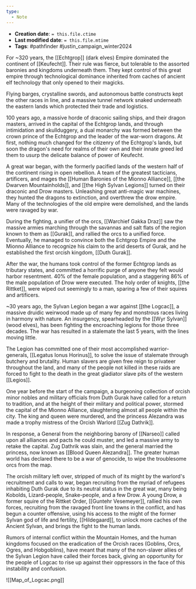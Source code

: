 ```yaml
---
type:
  - Note
---
```


* **Creation date**: `= this.file.ctime`
* **Last modified date**: `= this.file.mtime`
* **Tags**: #pathfinder #justin_campaign_winter2024

For ~320 years, the [[Echtgrop]] (dark elves) Empire dominated the continent of [[Keufecht]].
Their rule was fierce, but tolerable to the assorted baronies and kingdoms underneath them. They kept control of this great empire through technological dominance inherited from caches of ancient elf technology that only opened to their magicks.

Flying barges, crystalline swords, and autonomous battle constructs kept the other races in line, and a massive tunnel network snaked underneath the eastern lands which protected their trade and logistics.

100 years ago, a massive horde of draconic sailing ships, and their dragon masters, arrived in the capital of the Echtgrop lands, and through intimidation and skullduggery, a dual monarchy was formed between the crown prince of the Echtgrop and the leader of the war-worn dragons. At first, nothing much changed for the citizenry of the Echtgrop's lands, but soon the dragon's need for realms of their own and their innate greed led them to usurp the delicate balance of power of Keufecht. 

A great war began, with the formerly pacified lands of the western half of the continent rising in open rebellion. A team of the greatest tacticians, artificers, and mages the [[Human Baronies of the Mionno Alliance]], [[the Dwarven Mountainholds]], and [[the High Sylvan Legions]] turned on their draconic and Drow masters. Unleashing great anti-magic war machines, they hunted the dragons to extinction, and overthrew the drow empire. Many of the technologies of the old empire were demolished, and the lands were ravaged by war.

During the fighting, a unifier of the orcs, [[Warchief Gakka Draz]] saw the massive armies marching through the savannas and salt flats of the region known to them as [[Gurak]], and rallied the orcs to a unified force. Eventually, he managed to convince both the Echtgrop Empire and the Mionno Alliance to recognize his claim to the arid deserts of Gurak, and he established the first orcish kingdom, [[Duth Gurak]].

After the war, the humans took control of the former Echtgrop lands as tributary states, and committed a horrific purge of anyone they felt would harbor resentment. 40% of the female population, and a staggering 86% of the male population of Drow were executed. The holy order of knights, [[the Rittket]], were wiped out seemingly to a man, sparing a few of their squires and artificers.

~30 years ago, the Sylvan Legion began a war against [[the Logcac]], a massive druidic weirwood made up of many fey and monstrous races living in harmony with nature. An insurgency, spearheaded by the [[Wyr Sylvan]] (wood elves), has been fighting the encroaching legions for those three decades. The war has resulted in a stalemate the last 5 years, with the lines moving little. 

The Legion has committed one of their most accomplished warrior-generals, [[Legatus Ionus Horinus]], to solve the issue of stalemate through butchery and brutality. Human slavers are given free reign to privateer throughout the land, and many of the people not killed in these raids are forced to fight to the death in the great gladiator slave pits of the western [[Legios]].

One year before the start of the campaign, a burgeoning collection of orcish minor nobles and military officials from Duth Gurak have called for a return to tradition, and at the height of their military and political power, stormed the capital of the Mionno Alliance, slaughtering almost all people within the city. The king and queen were murdered, and the princess Alezandra was made a trophy mistress of the Orcish Warlord [[Zug Dathrik]].

In response, a General from the neighboring barony of [[Narseo]] called upon all alliances and pacts he could muster, and led a massive army to retake the capital. Zug Dathrik was slain, and the general married the princess, now known as [[Blood Queen Alezandra]]. The greater human world has declared there to be a war of genocide, to wipe the troublesome orcs from the map.

The orcish military left over, stripped of much of its might by the warlord's recruitment and calls to war, began recruiting from the myriad of refugees inhabiting Duth Gurak due to its neutral status in the great war, many being Kobolds, Lizard-people, Snake-people, and a few Drow. A young Drow, a former squire of the Rittket Order, [[Guntehr Vesemeyer]], rallied his own forces, recruiting from the ravaged front line towns in the conflict, and has begun a counter offensive, using his access to the might of the former Sylvan god of life and fertility, [[Hildegaard]], to unlock more caches of the Ancient Sylvan, and brings the fight to the human lands.

Rumors of internal conflict within the Mountain Homes, and the human kingdoms focused on the eradication of the Orcish races (Goblins, Orcs, Ogres, and Hobgoblins), have meant that many of the non-slaver allies of the Sylvan Legion have called their forces back, giving an opportunity for the people of Logcac to rise up against their oppressors in the face of this instability and confusion.

![[Map_of_Logcac.png]]